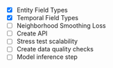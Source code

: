 - [x] Entity Field Types
- [x] Temporal Field Types
- [ ] Neighborhood Smoothing Loss
- [ ] Create API
- [ ] Stress test scalability
- [ ] Create data quality checks
- [ ] Model inference step

